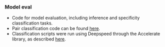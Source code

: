 ### Model eval

* Code for model evaluation, including inference and specificity classification tasks. 
* Pair classification code can be found [here](https://github.com/brineylab/preferential-masking-paper). 
* Classification scripts were run using Deepspeed through the Accelerate library, as described [here](https://github.com/brineylab/deepspeed).